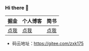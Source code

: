 ### Hi there 👋

| 掘金     |  个人博客   |   简书   
|---------|---------|---------|
[点我](https://juejin.im/user/57d9f230a0bb9f005882f9c2) |   [点我](https://zxk175.com)  |   [点我](http://www.jianshu.com/u/d54f18d2b9e8)  

-  码云地址：https://gitee.com/zxk175 

